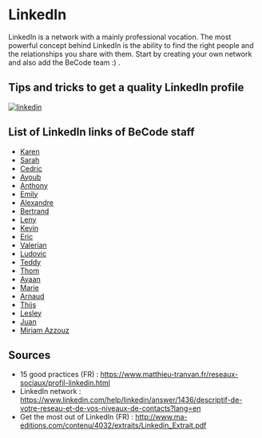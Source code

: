 # LinkedIn

LinkedIn is a network with a mainly professional vocation. The most powerful concept behind LinkedIn is the ability to find the right people and the relationships you share with them. Start by creating your own network and also add the BeCode team :) .

## Tips and tricks to get a quality LinkedIn profile

[![linkedin](https://i.gyazo.com/43784944819d56af818c2d756616cb02.png)](https://docs.google.com/presentation/d/1_I4C-6JJfx8g5YneDU04SxBdJnECYEPaxMrAiw8sSZQ/edit?usp=sharing)

## List of LinkedIn links of BeCode staff

- [Karen](https://www.linkedin.com/in/karenboers/)
- [Sarah](https://www.linkedin.com/in/sarah-unger-6a33583/)
- [Cedric](https://www.linkedin.com/in/cedricswaelens/)
- [Ayoub](https://www.linkedin.com/in/ayoub-mohyi/)
- [Anthony](https://www.linkedin.com/in/anthony-lim%C3%A8re/)
- [Emily](https://www.linkedin.com/in/emilymrghl/)
- [Alexandre](https://www.linkedin.com/in/pixeline/)
- [Bertrand](https://www.linkedin.com/in/bertrand-marlair/)
- [Leny](https://www.linkedin.com/in/padelnatte/)
- [Kevin](https://www.linkedin.com/in/kevin-flabat-420a74ba/)
- [Eric](https://www.linkedin.com/in/eric-m-salla/)
- [Valerian](https://www.linkedin.com/in/valerian-thomas/)
- [Ludovic](https://www.linkedin.com/in/ludovic-patho-dev/)
- [Teddy](https://www.linkedin.com/in/teddykishi/)
- [Thom](https://www.linkedin.com/in/tomcrohin/)
- [Ayaan](https://www.linkedin.com/in/ayaan-jama/)
- [Marie](https://www.linkedin.com/in/marie-thielens/)
- [Arnaud](https://www.linkedin.com/in/arnaud-duchemin-a28068151/)
- [Thijs](https://www.linkedin.com/in/thijs-lambert/)
- [Lesley](https://www.linkedin.com/in/lesleyforn/)
- [Juan](https://www.linkedin.com/in/juan-cely-ramos-88353a134/)
- [Miriam Azzouz](https://www.linkedin.com/in/miriam-azzouz-ba1607116/)

## Sources

- 15 good practices (FR) : https://www.matthieu-tranvan.fr/reseaux-sociaux/profil-linkedin.html
- LinkedIn network : https://www.linkedin.com/help/linkedin/answer/1436/descriptif-de-votre-reseau-et-de-vos-niveaux-de-contacts?lang=en
- Get the most out of LinkedIn (FR) : http://www.ma-editions.com/contenu/4032/extraits/Linkedin_Extrait.pdf
